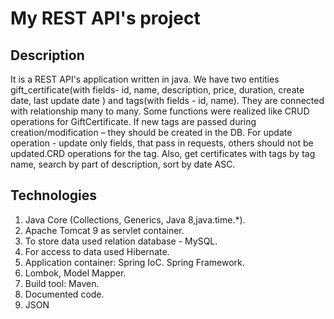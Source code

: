 # My REST API's project

## Description

It is a REST API's application written in java. We have two entities gift_certificate(with fields- id, name, description, price, duration, create date, last update date ) and tags(with fields - id, name). They are connected with relationship many to many. Some functions were realized like CRUD operations for GiftCertificate. If new tags are passed during creation/modification – they should be created in the DB. For update operation - update only fields, that pass in requests, others should not be updated.CRD operations for the tag. Also, get certificates with tags by tag name, search by part of description, sort by date ASC.

## Technologies

1. Java Core (Collections, Generics, Java 8,java.time.*).
2. Apache Tomcat 9 as servlet container.
3. To store data used relation database - MySQL.
4. For access to data used Hibernate.
5. Application container: Spring IoC. Spring Framework.
6. Lombok, Model Mapper.
7. Build tool: Maven.
8. Documented code.
9. JSON
